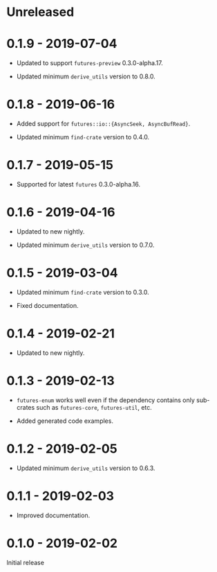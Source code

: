 # Unreleased

# 0.1.9 - 2019-07-04

* Updated to support `futures-preview` 0.3.0-alpha.17.

* Updated minimum `derive_utils` version to 0.8.0.

# 0.1.8 - 2019-06-16

* Added support for `futures::io::{AsyncSeek, AsyncBufRead}`.

* Updated minimum `find-crate` version to 0.4.0.

# 0.1.7 - 2019-05-15

* Supported for latest `futures` 0.3.0-alpha.16.

# 0.1.6 - 2019-04-16

* Updated to new nightly.

* Updated minimum `derive_utils` version to 0.7.0.

# 0.1.5 - 2019-03-04

* Updated minimum `find-crate` version to 0.3.0.

* Fixed documentation.

# 0.1.4 - 2019-02-21

* Updated to new nightly.

# 0.1.3 - 2019-02-13

* `futures-enum` works well even if the dependency contains only sub-crates such as `futures-core`, `futures-util`, etc.

* Added generated code examples.

# 0.1.2 - 2019-02-05

* Updated minimum `derive_utils` version to 0.6.3.

# 0.1.1 - 2019-02-03

* Improved documentation.

# 0.1.0 - 2019-02-02

Initial release
